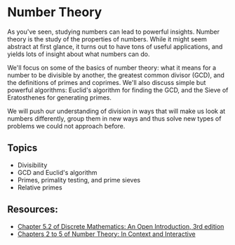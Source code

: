 # Number Theory

As you've seen, studying numbers can lead to powerful insights. Number theory is the study of the properties of numbers. While it might seem abstract at first glance, it turns out to have tons of useful applications, and yields lots of insight about what numbers can do.

We'll focus on some of the basics of number theory: what it means for a number to be divisible by another, the greatest common divisor (GCD), and the definitions of primes and coprimes. We'll also discuss simple but powerful algorithms: Euclid's algorithm for finding the GCD, and the Sieve of Eratosthenes for generating primes.

We will push our understanding of division in ways that will make us look at numbers differently, group them in new ways and thus solve new types of problems we could not approach before.

## Topics

- Divisibility
- GCD and Euclid's algorithm
- Primes, primality testing, and prime sieves
- Relative primes

## Resources:
- [Chapter 5.2 of Discrete Mathematics: An Open Introduction, 3rd edition](http://discrete.openmathbooks.org/dmoi3/sec_addtops-numbth.html)
- [Chapters 2 to 5 of Number Theory: In Context and Interactive](https://math.gordon.edu/ntic/ntic/chapter-basic-integers.html)

